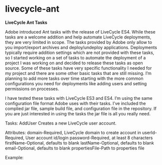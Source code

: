 livecycle-ant
=============

<b>LiveCycle Ant Tasks</b>

Adobe introduced Ant tasks with the release of LiveCycle ES4.  While these tasks are a welcome addition and help automate LiveCycle deployments, they are very limited in scope.  The tasks provided by Adobe only allow to you import/export archives and deploy/undeploy applications.  Deployments typically require addition settings which are not provided with these tasks, so I started working on a set of tasks to automate the deployment of a project I was working on and decided to release these tasks as open source.  Some of these tasks have very specific functionality I needed for my project and there are some other basic tasks that are still missing.  I’m planning to add more tasks over time starting with the more common configurations you need for deployments like adding users and setting permissions on processes.

I have tested these tasks with LiveCycle ES3 and ES4.  I’m using the same configuration file format Adobe uses with their tasks.  I’ve included the complied jar file, sample build file, and configuration file in the repository.  If you are just interested in using the tasks the jar file is all you really need.


Tasks:
AddUser
Creates a new LiveCycle user account.

Attributes:
domain-Required, LiveCycle domain to create account in
userId-Required, User account id/login
password-Required, at least 8 characters
firstName-Optional, defaults to blank
lastName-Optional, defaults to blank
email-Optional, defaults to blank
propertiesFile-Path to properties file

Example:
<code>
<AddUser 
        domain="DefaultDom" 
        userId="test" 
        password="password"
        firstName="Test"
        lastName="Test"
        email="test@test.com"
        propertiesFile="lcserver.properties" />
</code>
